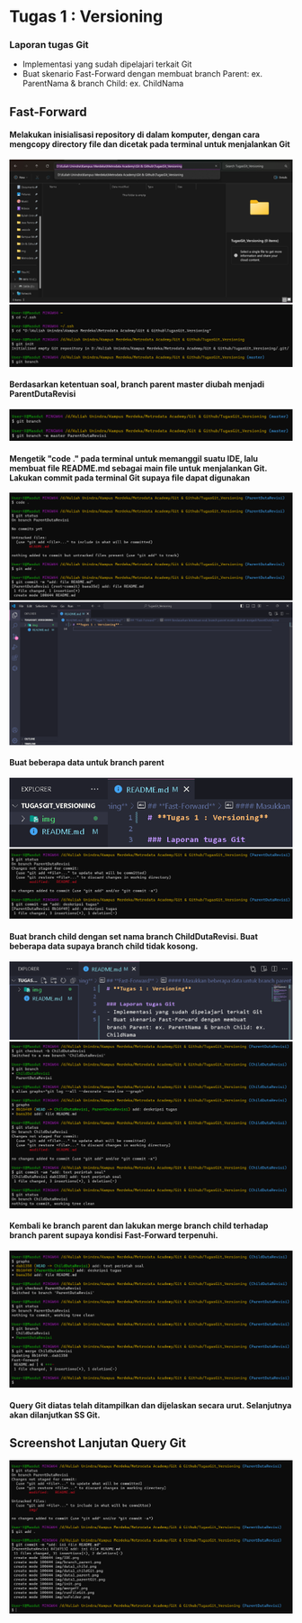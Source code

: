 # **Tugas 1 : Versioning**

### Laporan tugas Git
- Implementasi yang sudah dipelajari terkait Git
- Buat skenario Fast-Forward dengan membuat branch Parent: ex. ParentNama & branch Child: ex. ChildNama

## **Fast-Forward**
#### Melakukan inisialisasi repository di dalam komputer, dengan cara mengcopy directory file dan dicetak pada terminal untuk menjalankan Git
![](img/ssFolder.png)
![](img/init.png)

#### Berdasarkan ketentuan soal, branch parent master diubah menjadi ParentDutaRevisi
![](img/branch_parent.png)


#### Mengetik "code ." pada terminal untuk memanggil suatu IDE, lalu membuat file README.md sebagai main file untuk menjalankan Git. Lakukan commit pada terminal Git supaya file dapat digunakan
![](img/runFileGit.png)
![](img/IDE.png)

#### Buat beberapa data untuk branch parent
![](img/data1_parent.png)
![](img/data1_parentGit.png)

#### Buat branch child dengan set nama branch ChildDutaRevisi. Buat beberapa data supaya branch child tidak kosong.
![](img/data1_child.png)
![](img/data1_childGit.png)

#### Kembali ke branch parent dan lakukan merge branch child terhadap branch parent supaya kondisi Fast-Forward terpenuhi.
 ![](img/mergeFF.png)

#### Query Git diatas telah ditampilkan dan dijelaskan secara urut. Selanjutnya akan dilanjutkan SS Git.

## **Screenshot Lanjutan Query Git**
![](img/finalGit.png)
